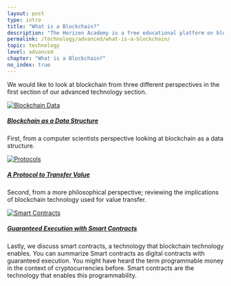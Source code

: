 ```yaml
---
layout: post
type: intro
title: "What is a Blockchain?"
description: "The Horizen Academy is a free educational platform on blockchain technology, cryptocurrency, and privacy. In this article, we compare blockchain from three different perspectives: a way to store data, a protocol to transfer value and programmable money."
permalink: /technology/advanced/what-is-a-blockchain/
topic: technology
level: advanced
chapter: "What is a Blockchain?"
no_index: true
---
```


We would like to look at blockchain from three different perspectives in the first section of our advanced technology section.

<div class="row mt-5">
    <div class="col-md-3">
        <a href="{{ site.baseurl }}{% post_url /technology/advanced/2021-01-02-blockchain-as-a-data-structure %}">
            <img src="/assets/post_files/technology/advanced/1.0-what-is-a-blockchain/data-structure.svg" alt="Blockchain Data" />
        </a>
    </div>
    <div class="col-md-9">
        <a class="font-weight-bold" href="{{ site.baseurl }}{% post_url /technology/advanced/2021-01-02-blockchain-as-a-data-structure %}"><h5 class="intro-article-title">Blockchain as a Data Structure</h5></a>
        <p class="mb-1">
            First, from a computer scientists perspective looking at blockchain as a data structure.
        </p>
    </div>
</div>

<div class="row mt-5">
    <div class="col-md-3">
        <a href="{{ site.baseurl }}{% post_url /technology/advanced/2021-01-03-a-protocol-to-transfer-value %}">
            <img src="/assets/post_files/technology/advanced/1.0-what-is-a-blockchain/value-transfer.svg" alt="Protocols" />
        </a>
    </div>
    <div class="col-md-9">
        <a class="font-weight-bold" href="{{ site.baseurl }}{% post_url /technology/advanced/2021-01-03-a-protocol-to-transfer-value %}"><h5 class="intro-article-title">A Protocol to Transfer Value</h5></a>
        <p class="mb-1">
            Second, from a more philosophical perspective; reviewing the implications of blockchain technology used for value transfer.
        </p>
    </div>
</div>

<div class="row mt-5">
    <div class="col-md-3">
        <a href="{{ site.baseurl }}{% post_url /technology/advanced/2021-01-04-guaranteed-execution-with-smart-contracts %}">
            <img src="/assets/post_files/technology/advanced/1.0-what-is-a-blockchain/smart-contracts.svg" alt="Smart Contracts" />
        </a>
    </div>
    <div class="col-md-9">
        <a class="font-weight-bold" href="{{ site.baseurl }}{% post_url /technology/advanced/2021-01-04-guaranteed-execution-with-smart-contracts %}"><h5 class="intro-article-title">Guaranteed Execution with Smart Contracts</h5></a>
        <p class="mb-1">
            Lastly, we discuss smart contracts, a technology that blockchain technology enables. You can summarize Smart contracts as digital contracts with guaranteed execution. You might have heard the term programmable money in the context of cryptocurrencies before. Smart contracts are the technology that enables this programmability.
        </p>
    </div>
</div>
